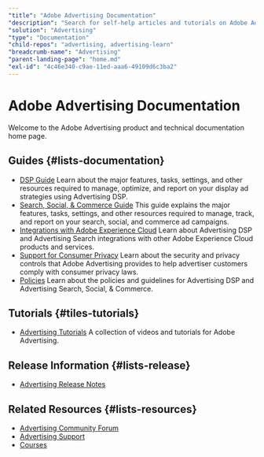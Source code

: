 ```yaml
---
"title": "Adobe Advertising Documentation"
"description": "Search for self-help articles and tutorials on Adobe Advertising. Learn strategies and best practices from experts in live and on-demand video events."
"solution": "Advertising"
"type": "Documentation"
"child-repos": "advertising, advertising-learn"
"breadcrumb-name": "Advertising"
"parent-landing-page": "home.md"
"exl-id": "4c46e340-c9ae-11ed-aaa6-49109d6c3ba2"
---
```



# Adobe Advertising Documentation



Welcome to the Adobe Advertising product and technical documentation home page.


## Guides {#lists-documentation}



* [DSP Guide](https://experienceleague.adobe.com/docs/advertising/dsp/home.html)
  Learn about the major features, tasks, settings, and other resources required to manage, optimize, and report on your display ad strategies using Advertising DSP.
* [Search, Social, & Commerce Guide](https://experienceleague.adobe.com/docs/advertising/search-social-commerce/home.html)
  This guide explains the major features, tasks, settings, and other resources required to manage, track, and report on your search, social, and commerce ad campaigns.
* [Integrations with Adobe Experience Cloud](https://experienceleague.adobe.com/docs/advertising/integrations/home.html)
  Learn about Advertising DSP and Advertising Search integrations with other Adobe Experience Cloud products and services.
* [Support for Consumer Privacy](https://experienceleague.adobe.com/docs/advertising/privacy/home.html)
  Learn about the security and privacy controls that Adobe Advertising provides to help advertiser customers comply with consumer privacy laws.
* [Policies](https://experienceleague.adobe.com/docs/advertising/policies/ad-requirements-policy.html)
  Learn about the policies and guidelines for Advertising DSP and Advertising Search, Social, & Commerce.

## Tutorials {#tiles-tutorials}



* [Advertising Tutorials](https://experienceleague.adobe.com/docs/advertising-learn/tutorials/overview.html)
  A collection of videos and tutorials for Adobe Advertising.

## Release Information {#lists-release}



* [Advertising Release Notes](https://experienceleague.adobe.com/docs/release-notes/experience-cloud/current.html#adcloud)

## Related Resources {#lists-resources}



* [Advertising Community Forum](https://experienceleaguecommunities.adobe.com/t5/adobe-advertising-cloud/ct-p/adobe-advertising-cloud-community)
* [Advertising Support](https://experienceleague.adobe.com/?support-solution=Advertising+Cloud&support-tab=home#support)
* [Courses](https://experienceleague.adobe.com/#courses)
